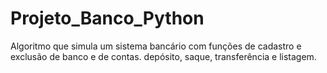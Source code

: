 # Projeto_Banco_Python
Algoritmo que simula um sistema bancário com funções de cadastro e exclusão de banco e de contas. depósito, saque, transferência e listagem.
